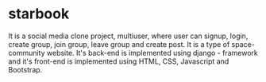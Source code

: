 # starbook
It is a social media clone project, multiuser, where user can signup, login, create group, join group, leave group and create post. It is a type of space- community website. It's back-end is implemented using django - framework and it's front-end is implemented using HTML,  CSS, Javascript and Bootstrap.
